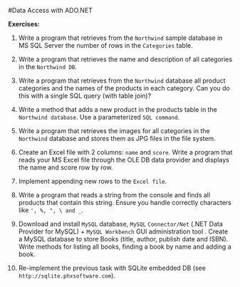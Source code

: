 #Data Access with ADO.NET

**Exercises:**

01. Write a program that retrieves from the ``Northwind`` sample database in MS SQL Server the number of  rows in the ``Categories`` table.

02. Write a program that retrieves the name and description of all categories in the ``Northwind DB``.

03. Write a program that retrieves from the ``Northwind`` database all product categories and the names of the products in each category. Can you do this with a single SQL query (with table join)?

04. Write a method that adds a new product in the products table in the ``Northwind database``. Use a parameterized ``SQL command``.

05. Write a program that retrieves the images for all categories in the ``Northwind`` database and stores them as JPG files in the file system.

06. Create an Excel file with 2 columns: ``name`` and ``score``. Write a program that reads your MS Excel file through the OLE DB data provider and displays the name and score row by row.

07. Implement appending new rows to the ``Excel file``.

08. Write a program that reads a string from the console and finds all products that contain this string. Ensure you handle correctly characters like ``', %, ", \ and _``.

09. Download and install ``MySQL`` database, ``MySQL`` ``Connector/Net`` (.NET Data Provider for MySQL) + ``MySQL Workbench`` GUI administration tool . Create a MySQL database to store Books (title, author, publish date and ISBN). Write methods for listing all books, finding a book by name and adding a book.

10. Re-implement the previous task with SQLite embedded DB (see ``http://sqlite.phxsoftware.com``).
